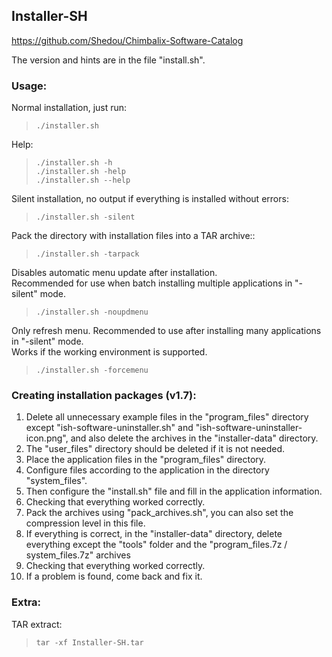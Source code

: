 ## Installer-SH

https://github.com/Shedou/Chimbalix-Software-Catalog

The version and hints are in the file "install.sh".

### Usage:

Normal installation, just run:

> `./installer.sh`

Help:

> `./installer.sh -h`\
> `./installer.sh -help`\
> `./installer.sh --help`

Silent installation, no output if everything is installed without errors:

> `./installer.sh -silent`

Pack the directory with installation files into a TAR archive::

> `./installer.sh -tarpack`

Disables automatic menu update after installation.\
Recommended for use when batch installing multiple applications in "-silent" mode.

> `./installer.sh -noupdmenu`

Only refresh menu. Recommended to use after installing many applications in "-silent" mode.\
Works if the working environment is supported.

> `./installer.sh -forcemenu`

### Creating installation packages (v1.7):

1) Delete all unnecessary example files in the "program_files" directory except "ish-software-uninstaller.sh" and "ish-software-uninstaller-icon.png", and also delete the archives in the "installer-data" directory.
2) The "user_files" directory should be deleted if it is not needed.
3) Place the application files in the "program_files" directory.
4) Configure files according to the application in the directory "system_files".
5) Then configure the "install.sh" file and fill in the application information.
6) Checking that everything worked correctly.
7) Pack the archives using "pack_archives.sh", you can also set the compression level in this file.
8) If everything is correct, in the "installer-data" directory, delete everything except the "tools" folder and the "program_files.7z / system_files.7z" archives
9) Checking that everything worked correctly.
10) If a problem is found, come back and fix it.

### Extra:

TAR extract:

> `tar -xf Installer-SH.tar`
